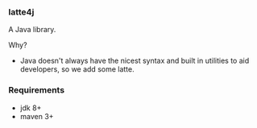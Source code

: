 ### latte4j 
A Java library.

Why?
 - Java doesn't always have the nicest syntax and built in utilities to aid developers, so we add some latte.
  
### Requirements
 - jdk 8+
 - maven 3+